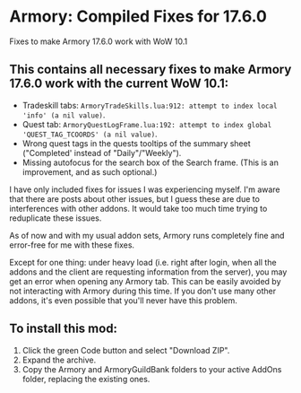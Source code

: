 # Armory: Compiled Fixes for 17.6.0

Fixes to make Armory 17.6.0 work with WoW 10.1

## This contains all necessary fixes to make Armory 17.6.0 work with the current WoW 10.1:

- Tradeskill tabs: `ArmoryTradeSkills.lua:912: attempt to index local 'info' (a nil value)`.
- Quest tab: `ArmoryQuestLogFrame.lua:192: attempt to index global 'QUEST_TAG_TCOORDS' (a nil value)`.
- Wrong quest tags in the quests tooltips of the summary sheet ("Completed' instead of "Daily"/"Weekly").
- Missing autofocus for the search box of the Search frame. (This is an improvement, and as such optional.)

I have only included fixes for issues I was experiencing myself. I'm aware that there are posts about other issues, but I guess these are due to interferences with other addons. It would take too much time trying to reduplicate these issues.

As of now and with my usual addon sets, Armory runs completely fine and error-free for me with these fixes.

Except for one thing: under heavy load (i.e. right after login, when all the addons and the client are requesting information from the server), you may get an error when opening any Armory tab. This can be easily avoided by not interacting with Armory during this time. If you don't use many other addons, it's even possible that you'll never have this problem.

## To install this mod:

1. Click the green Code button and select "Download ZIP". 
2. Expand the archive.
3. Copy the Armory and ArmoryGuildBank folders to your active AddOns folder, replacing the existing ones.
